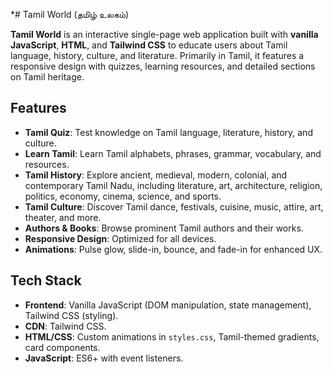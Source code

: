 *# Tamil World (தமிழ் உலகம்)

**Tamil World** is an interactive single-page web application built with **vanilla JavaScript**, **HTML**, and **Tailwind CSS** to educate users about Tamil language, history, culture, and literature. Primarily in Tamil, it features a responsive design with quizzes, learning resources, and detailed sections on Tamil heritage.

## Features
- **Tamil Quiz**: Test knowledge on Tamil language, literature, history, and culture.
- **Learn Tamil**: Learn Tamil alphabets, phrases, grammar, vocabulary, and resources.
- **Tamil History**: Explore ancient, medieval, modern, colonial, and contemporary Tamil Nadu, including literature, art, architecture, religion, politics, economy, cinema, science, and sports.
- **Tamil Culture**: Discover Tamil dance, festivals, cuisine, music, attire, art, theater, and more.
- **Authors & Books**: Browse prominent Tamil authors and their works.
- **Responsive Design**: Optimized for all devices.
- **Animations**: Pulse glow, slide-in, bounce, and fade-in for enhanced UX.

## Tech Stack
- **Frontend**: Vanilla JavaScript (DOM manipulation, state management), Tailwind CSS (styling).
- **CDN**: Tailwind CSS.
- **HTML/CSS**: Custom animations in `styles.css`, Tamil-themed gradients, card components.
- **JavaScript**: ES6+ with event listeners.
